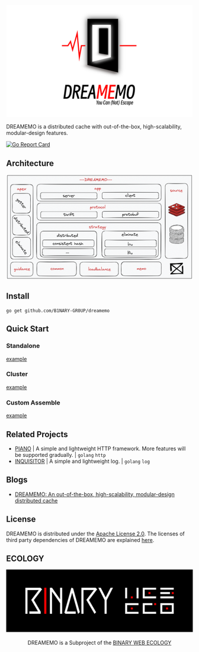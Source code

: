 ![dreamemo](images/dreamemo.png)

DREAMEMO is a distributed cache with out-of-the-box, high-scalability, modular-design features.

[![Go Report Card](https://goreportcard.com/badge/github.com/B1NARY-GR0UP/dreamemo)](https://goreportcard.com/report/github.com/B1NARY-GR0UP/dreamemo)

## Architecture

![dreamemo-arch](images/dreamemo-arch.png)

## Install

```shell
go get github.com/B1NARY-GR0UP/dreamemo
```

## Quick Start

### Standalone

[example](examples/standalone/main.go)

### Cluster

[example](examples/cluster/main.go)

### Custom Assemble

[example](examples/assemble/main.go)

## Related Projects

- [PIANO](https://github.com/B1NARY-GR0UP/piano) | A simple and lightweight HTTP framework. More features will be supported gradually. | `golang` `http`
- [INQUISITOR](https://github.com/B1NARY-GR0UP/inquisitor) | A simple and lightweight log. | `golang` `log`

## Blogs

- [DREAMEMO: An out-of-the-box, high-scalability, modular-design distributed cache](https://dev.to/justlorain/dreamemo-an-out-of-the-box-high-scalability-modular-design-distributed-cache-4d6e)

## License

DREAMEMO is distributed under the [Apache License 2.0](./LICENSE). The licenses of third party dependencies of DREAMEMO are explained [here](./licenses).

## ECOLOGY

<p align="center">
<img src="https://github.com/justlorain/justlorain/blob/main/images/BINARY-WEB-ECO.png" alt="BINARY-WEB-ECO"/>
<br/><br/>
DREAMEMO is a Subproject of the <a href="https://github.com/B1NARY-GR0UP">BINARY WEB ECOLOGY</a>
</p>